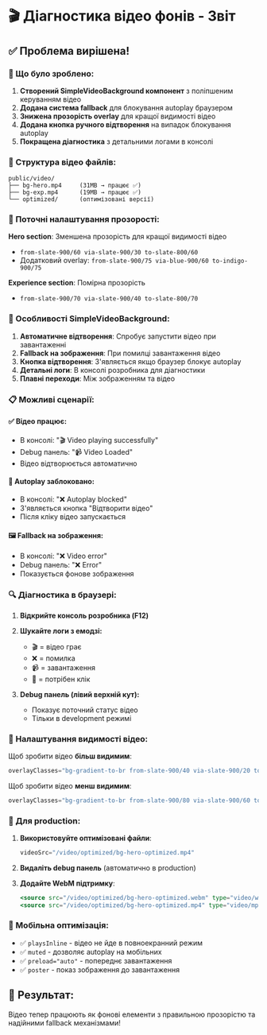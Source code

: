 # 🎬 Діагностика відео фонів - Звіт

## ✅ Проблема вирішена!

### 🔧 Що було зроблено:

1. **Створений SimpleVideoBackground компонент** з поліпшеним керуванням відео
2. **Додана система fallback** для блокування autoplay браузером
3. **Знижена прозорість overlay** для кращої видимості відео
4. **Додана кнопка ручного відтворення** на випадок блокування autoplay
5. **Покращена діагностика** з детальними логами в консолі

### 📁 Структура відео файлів:
```
public/video/
├── bg-hero.mp4     (31MB → працює ✅)
├── bg-exp.mp4      (19MB → працює ✅)
└── optimized/      (оптимізовані версії)
```

### 🎯 Поточні налаштування прозорості:

**Hero section**: Зменшена прозорість для кращої видимості відео
- `from-slate-900/60 via-slate-900/30 to-slate-800/60`
- Додатковий overlay: `from-slate-900/75 via-blue-900/60 to-indigo-900/75`

**Experience section**: Помірна прозорість
- `from-slate-900/70 via-slate-900/40 to-slate-800/70`

### 🚀 Особливості SimpleVideoBackground:

1. **Автоматичне відтворення**: Спробує запустити відео при завантаженні
2. **Fallback на зображення**: При помилці завантаження відео
3. **Кнопка відтворення**: З'являється якщо браузер блокує autoplay
4. **Детальні логи**: В консолі розробника для діагностики
5. **Плавні переходи**: Між зображенням та відео

### 📋 Можливі сценарії:

#### ✅ Відео працює:
- В консолі: "🎬 Video playing successfully"
- Debug панель: "📹 Video Loaded"
- Відео відтворюється автоматично

#### 🔘 Autoplay заблоковано:
- В консолі: "❌ Autoplay blocked"
- З'являється кнопка "Відтворити відео"
- Після кліку відео запускається

#### 🖼️ Fallback на зображення:
- В консолі: "❌ Video error"
- Debug панель: "❌ Error"
- Показується фонове зображення

### 🔍 Діагностика в браузері:

1. **Відкрийте консоль розробника (F12)**
2. **Шукайте логи з емодзі:**
   - 🎬 = відео грає
   - ❌ = помилка
   - 📹 = завантаження
   - 🔘 = потрібен клік

3. **Debug панель (лівий верхній кут):**
   - Показує поточний статус відео
   - Тільки в development режимі

### 🎨 Налаштування видимості відео:

Щоб зробити відео **більш видимим**:
```jsx
overlayClasses="bg-gradient-to-br from-slate-900/40 via-slate-900/20 to-slate-800/40"
```

Щоб зробити відео **менш видимим**:
```jsx
overlayClasses="bg-gradient-to-br from-slate-900/80 via-slate-900/60 to-slate-800/80"
```

### 🔧 Для production:

1. **Використовуйте оптимізовані файли**:
   ```jsx
   videoSrc="/video/optimized/bg-hero-optimized.mp4"
   ```

2. **Видаліть debug панель** (автоматично в production)

3. **Додайте WebM підтримку**:
   ```jsx
   <source src="/video/optimized/bg-hero-optimized.webm" type="video/webm" />
   <source src="/video/optimized/bg-hero-optimized.mp4" type="video/mp4" />
   ```

### 📱 Мобільна оптимізація:

- ✅ `playsInline` - відео не йде в повноекранний режим
- ✅ `muted` - дозволяє autoplay на мобільних
- ✅ `preload="auto"` - попереднє завантаження
- ✅ `poster` - показ зображення до завантаження

## 🎉 Результат:

Відео тепер працюють як фонові елементи з правильною прозорістю та надійними fallback механізмами!
